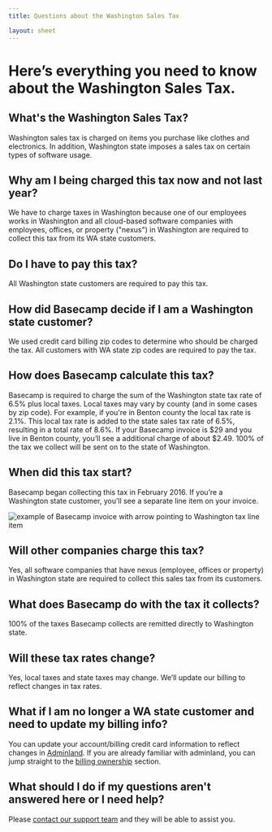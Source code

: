 ```yaml
---
title: Questions about the Washington Sales Tax

layout: sheet
---
```


# Here’s everything you need to know about the Washington&nbsp;Sales&nbsp;Tax.

## What's the Washington Sales Tax?

Washington sales tax is charged on items you purchase like clothes and electronics. In addition, Washington state imposes a sales tax on certain types of software usage. 

## Why am I being charged this tax now and not last year?

We have to charge taxes in Washington because one of our employees works in Washington and all cloud-based software companies with employees, offices, or property ("nexus") in Washington are required to collect this tax from its WA state customers.

## Do I have to pay this tax?

All Washington state customers are required to pay this tax. 

## How did Basecamp decide if I am a Washington state customer?

We used credit card billing zip codes to determine who should be charged the tax. All customers with WA state zip codes are required to pay the tax.

## How does Basecamp calculate this tax?

Basecamp is required to charge the sum of the Washington state tax rate of 6.5% plus local taxes. Local taxes may vary by county (and in some cases by zip code). For example, if you're in Benton county the local tax rate is 2.1%. This local tax rate is added to the state sales tax rate of 6.5%, resulting in a total rate of 8.6%.  If your Basecamp invoice is $29 and you live in Benton county, you’ll see a additional charge of about $2.49. 100% of the tax we collect will be sent on to the state of Washington.

## When did this tax start?

Basecamp began collecting this tax in February 2016. If you’re a Washington state customer, you’ll see a separate line item on your invoice.

<img alt="example of Basecamp invoice with arrow pointing to Washington tax line item" srcset="{% asset_path about/policies/taxes/washington-invoice.jpg %} 1x, {% asset_path about/policies/taxes/washington-invoice@2x.jpg %} 2x" src="{% asset_path about/policies/taxes/washington-invoice.jpg %}" class="image-screenshot">

## Will other companies charge this tax?

Yes, all software companies that have nexus (employee, offices or property) in Washington state are required to collect this sales tax from its customers.

## What does Basecamp do with the tax it collects?

100% of the taxes Basecamp collects are remitted directly to Washington state. 

## Will these tax rates change?

Yes, local taxes and state taxes may change. We’ll update our billing to reflect changes in tax rates.

## What if I am no longer a WA state customer and need to update my billing info?
You can update your account/billing credit card information to reflect changes in [Adminland](https://basecamp.com/help/3/guides/account/adminland). If you are already familiar with adminland, you can jump straight to the [billing ownership](https://basecamp.com/help/3/guides/account/ownership) section.

## What should I do if my questions aren't answered here or I need help?

Please [contact our support team](/support) and they will be able to assist you.

